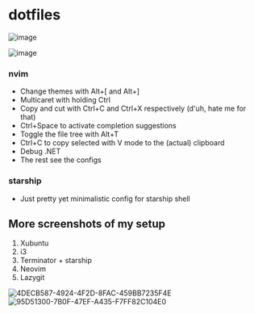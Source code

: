 # dotfiles

![image](https://user-images.githubusercontent.com/31178401/184002354-84b0e663-4ccf-45b1-962f-a00d91f50006.png)

![image](https://user-images.githubusercontent.com/31178401/184002978-67cca6d5-f304-4d27-b904-66aca846083d.png)


### nvim

- Change themes with Alt+[ and Alt+]
- Multicaret with holding Ctrl
- Copy and cut with Ctrl+C and Ctrl+X respectively (d'uh, hate me for that)
- Ctrl+Space to activate completion suggestions
- Toggle the file tree with Alt+T
- Ctrl+C to copy selected with V mode to the (actual) clipboard
- Debug .NET
- The rest see the configs

### starship

- Just pretty yet minimalistic config for starship shell


## More screenshots of my setup

1. Xubuntu
2. i3
3. Terminator + starship
4. Neovim
5. Lazygit

![4DECB587-4924-4F2D-8FAC-459BB7235F4E](https://user-images.githubusercontent.com/31178401/186192562-2584026f-025e-4e1d-9e97-db8dd4fd73a7.png)
![95D51300-7B0F-47EF-A435-F7FF82C104E0](https://user-images.githubusercontent.com/31178401/186192612-2f1c0c33-7ea6-4c13-aa37-44a07a381466.png)
